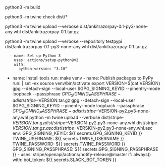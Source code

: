 python3 -m build

python3 -m twine check dist/*

python3 -m twine upload --verbose dist/ankitrazorpay-0.1-py3-none-any.whl dist/ankitrazorpay-0.1.tar.gz

python3 -m twine upload --verbose --repository testpypi dist/ankitrazorpay-0.1-py3-none-any.whl dist/ankitrazorpay-0.1.tar.gz

      - name: Set up Python 3
        uses: actions/setup-python@v2
        with:
          python-version: "3.10"


- name: Install tools
        run: make venv
      - name: Publish packages to PyPy
        run: |
          set -ex
          source venv/bin/activate
          export VERSION=$(cat VERSION)
          gpg --detach-sign --local-user $GPG_SIGNING_KEYID  --pinentry-mode loopback --passphrase $GPG_SIGNING_PASSPHRASE -a dist/stripe-$VERSION.tar.gz
          gpg --detach-sign --local-user $GPG_SIGNING_KEYID  --pinentry-mode loopback --passphrase $GPG_SIGNING_PASSPHRASE -a dist/stripe-$VERSION-py2.py3-none-any.whl
          python -m twine upload --verbose dist/stripe-$VERSION.tar.gz  dist/stripe-$VERSION-py2.py3-none-any.whl dist/stripe-$VERSION.tar.gz.asc dist/stripe-$VERSION-py2.py3-none-any.whl.asc
        env:
          GPG_SIGNING_KEYID: ${{ secrets.GPG_SIGNING_KEYID }}
          TWINE_USERNAME: ${{ secrets.TWINE_USERNAME }}
          TWINE_PASSWORD: ${{ secrets.TWINE_PASSWORD }}
          GPG_SIGNING_PASSPHRASE: ${{ secrets.GPG_SIGNING_PASSPHRASE }}
      - uses: stripe/openapi/actions/notify-release@master
        if: always()
        with:
          bot_token: ${{ secrets.SLACK_BOT_TOKEN }}
